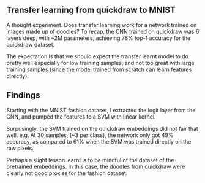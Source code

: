 ## Transfer learning from quickdraw to MNIST

A thought experiment. Does transfer learning work for a network trained on images made up of doodles?
To recap, the CNN trained on quickdraw was 6 layers deep, with ~2M parameters, achieving 78% top-1 accuracy for the quickdraw dataset.

The expectation is that we should expect the transfer learnt model to do pretty well especially for low training samples, and not too great with large training samples (since the model trained from scratch can learn features directly).

## Findings

Starting with the MNIST fashion dataset, I extracted the logit layer from the CNN, and pumped the features to a SVM with linear kernel. 

Surprisingly, the SVM trained on the quickdraw embeddings did not fair that well. e.g. At 30 samples, (~3 per class), the network only got 49% accuracy, as compared to 61% when the SVM was trained directly on the raw pixels.

Perhaps a slight lesson learnt is to be mindful of the dataset of the pretrained embeddings. In this case, the doodles from quickdraw were clearly not good proxies for the fashion dataset.